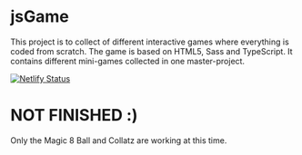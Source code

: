 # jsGame

This project is to collect of different interactive games where everything is coded from scratch. The game is based on HTML5, Sass and TypeScript. It contains different mini-games collected in one master-project.

[![Netlify Status](https://api.netlify.com/api/v1/badges/f0eceb79-be25-45dd-bd25-167364f418fe/deploy-status)](https://app.netlify.com/sites/kojogadget-jsgame/deploys)

# NOT FINISHED :)

Only the Magic 8 Ball and Collatz are working at this time.
